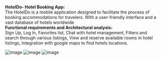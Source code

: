 **HotelDo- Hotel Booking App:**<br>
The HotelDo is a mobile application designed to facilitate the process of booking accommodations for travelers. With a user-friendly interface and a vast database of hotels worldwide<br>
**Functional requirements and Architectural analysis:**<br>
Sign Up,
Log In,
Favorites list,
Chat with hotel management,
Filters and search through various listings,
View and reserve available rooms in hotel listings,
Integration with google maps to find hotels locations.

![image](https://github.com/HassanHaider1212/HOTELDO--Hotel-Booking-App/assets/119353034/cac9ffd7-e29a-4fb9-8a95-f48e8aab3bc8)
![image](https://github.com/HassanHaider1212/HOTELDO--Hotel-Booking-App/assets/119353034/78e66c53-0715-48bd-9c9b-2480cd141a57)
![image](https://github.com/HassanHaider1212/HOTELDO--Hotel-Booking-App/assets/119353034/8bec005b-850a-4587-be52-8933314ea7d6)
